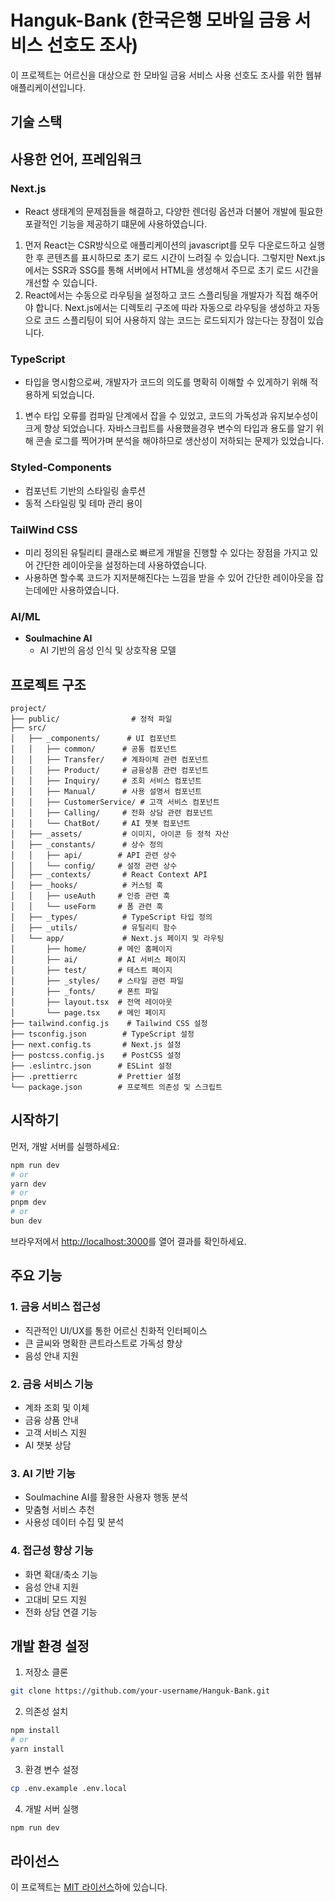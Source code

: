 # Hanguk-Bank (한국은행 모바일 금융 서비스 선호도 조사)

이 프로젝트는 어르신을 대상으로 한 모바일 금융 서비스 사용 선호도 조사를 위한 웹뷰 애플리케이션입니다.

## 기술 스택

## 사용한 언어, 프레임워크

### Next.js

- React 생태계의 문제점들을 해결하고, 다양한 렌더링 옵션과 더불어 개발에 필요한 포괄적인 기능을 제공하기 떄문에 사용하였습니다.

1. 먼저 React는 CSR방식으로 애플리케이션의 javascript를 모두 다운로드하고 실행한 후 콘텐츠를 표시하므로 초기 로드 시간이 느려질 수 있습니다. 그렇지만 Next.js에서는 SSR과 SSG를 통해 서버에서 HTML을 생성해서 주므로 초기 로드 시간을 개선할 수 있습니다.
2. React에서는 수동으로 라우팅을 설정하고 코드 스플리팅을 개발자가 직접 해주어야 합니다. Next.js에서는 디렉토리 구조에 따라 자동으로 라우팅을 생성하고 자동으로 코드 스플리팅이 되어 사용하지 않는 코드는 로드되지가 않는다는 장점이 있습니다.

### TypeScript

- 타입을 명시함으로써, 개발자가 코드의 의도를 명확히 이해할 수 있게하기 위해 적용하게 되었습니다.

1. 변수 타입 오류를 컴파일 단계에서 잡을 수 있었고, 코드의 가독성과 유지보수성이 크게 향상 되었습니다. 자바스크립트를 사용했을경우 변수의 타입과 용도를 알기 위해 콘솔 로그를 찍어가며 분석을 해야하므로 생산성이 저하되는 문제가 있었습니다.

### Styled-Components

- 컴포넌트 기반의 스타일링 솔루션
- 동적 스타일링 및 테마 관리 용이

### TailWind CSS

- 미리 정의된 유틸리티 클래스로 빠르게 개발을 진행할 수 있다는 장점을 가지고 있어 간단한 레이아웃을 설정하는데 사용하였습니다.
- 사용하면 할수록 코드가 지저분해진다는 느낌을 받을 수 있어 간단한 레이아웃을 잡는데에만 사용하였습니다.

### AI/ML

- **Soulmachine AI**
  - AI 기반의 음성 인식 및 상호작용 모델

## 프로젝트 구조

```text
project/
├── public/                # 정적 파일
├── src/
│   ├── _components/      # UI 컴포넌트
│   │   ├── common/      # 공통 컴포넌트
│   │   ├── Transfer/    # 계좌이체 관련 컴포넌트
│   │   ├── Product/     # 금융상품 관련 컴포넌트
│   │   ├── Inquiry/     # 조회 서비스 컴포넌트
│   │   ├── Manual/      # 사용 설명서 컴포넌트
│   │   ├── CustomerService/ # 고객 서비스 컴포넌트
│   │   ├── Calling/     # 전화 상담 관련 컴포넌트
│   │   └── ChatBot/     # AI 챗봇 컴포넌트
│   ├── _assets/         # 이미지, 아이콘 등 정적 자산
│   ├── _constants/      # 상수 정의
│   │   ├── api/        # API 관련 상수
│   │   └── config/     # 설정 관련 상수
│   ├── _contexts/       # React Context API
│   ├── _hooks/          # 커스텀 훅
│   │   ├── useAuth     # 인증 관련 훅
│   │   └── useForm     # 폼 관련 훅
│   ├── _types/          # TypeScript 타입 정의
│   ├── _utils/          # 유틸리티 함수
│   └── app/             # Next.js 페이지 및 라우팅
│       ├── home/       # 메인 홈페이지
│       ├── ai/         # AI 서비스 페이지
│       ├── test/       # 테스트 페이지
│       ├── _styles/    # 스타일 관련 파일
│       ├── _fonts/     # 폰트 파일
│       ├── layout.tsx  # 전역 레이아웃
│       └── page.tsx    # 메인 페이지
├── tailwind.config.js    # Tailwind CSS 설정
├── tsconfig.json        # TypeScript 설정
├── next.config.ts       # Next.js 설정
├── postcss.config.js    # PostCSS 설정
├── .eslintrc.json      # ESLint 설정
├── .prettierrc         # Prettier 설정
└── package.json        # 프로젝트 의존성 및 스크립트
```

## 시작하기

먼저, 개발 서버를 실행하세요:

```bash
npm run dev
# or
yarn dev
# or
pnpm dev
# or
bun dev
```

브라우저에서 [http://localhost:3000](http://localhost:3000)를 열어 결과를 확인하세요.

## 주요 기능

### 1. 금융 서비스 접근성

- 직관적인 UI/UX를 통한 어르신 친화적 인터페이스
- 큰 글씨와 명확한 콘트라스트로 가독성 향상
- 음성 안내 지원

### 2. 금융 서비스 기능

- 계좌 조회 및 이체
- 금융 상품 안내
- 고객 서비스 지원
- AI 챗봇 상담

### 3. AI 기반 기능

- Soulmachine AI를 활용한 사용자 행동 분석
- 맞춤형 서비스 추천
- 사용성 데이터 수집 및 분석

### 4. 접근성 향상 기능

- 화면 확대/축소 기능
- 음성 안내 지원
- 고대비 모드 지원
- 전화 상담 연결 기능

## 개발 환경 설정

1. 저장소 클론

```bash
git clone https://github.com/your-username/Hanguk-Bank.git
```

2. 의존성 설치

```bash
npm install
# or
yarn install
```

3. 환경 변수 설정

```bash
cp .env.example .env.local
```

4. 개발 서버 실행

```bash
npm run dev
```

## 라이선스

이 프로젝트는 [MIT 라이선스](LICENSE)하에 있습니다.
